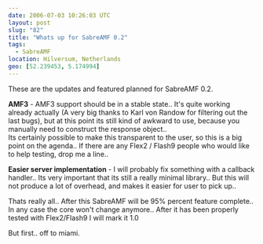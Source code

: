 ```yaml
---
date: 2006-07-03 10:26:03 UTC
layout: post
slug: "82"
title: "Whats up for SabreAMF 0.2"
tags:
  - SabreAMF
location: Hilversum, Netherlands
geo: [52.239453, 5.174994]
---
```

<p>
  These are the updates and featured planned for SabreAMF 0.2.
</p>
<p><b>AMF3</b> - AMF3 support should be in a stable state.. It's quite working already actually (A very big thanks to Karl von Randow for filtering out the last bugs), but at this point its still kind of awkward to use, because you manually need to construct the response object..<br />
Its certainly possible to make this transparent to the user, so this is a big point on the agenda.. If there are any Flex2 / Flash9 people who would like to help testing, drop me a line..</p>
<p><b>Easier server implementation</b> - I will probably fix something with a callback handler.. Its very important that its still a really minimal library.. But this will not produce a lot of overhead, and makes it easier for user to pick up..</b></p>
<p>Thats really all.. After this SabreAMF will be 95% percent feature complete.. In any case the core won't change anymore.. After it has been properly tested with Flex2/Flash9 I will mark it 1.0</p>
<p>But first.. off to miami.</p>
